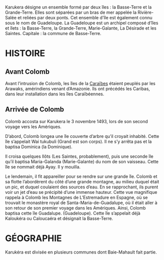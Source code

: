 <!-- TITLE: Karukéra / Guadeloupe -->
<!-- SUBTITLE: Présentation de l'archipel Karukéra ou la Guadeloupe -->

Karukera désigne un ensemble formé par deux îles : la Basse-Terre et la Grande-Terre. Elles sont séparées par un bras de mer appelée la Rivière-Salée et reliées par deux ponts.
Cet ensemble d'île est également connu sous le nom de Guadeloupe.
La Guadeloupe est un archipel composé d’îles et îlets : la Basse-Terre, la Grande-Terre, Marie-Galante, La Désirade et les Saintes.
Capitale : la commune de Basse-Terre.

# HISTOIRE
## Avant Colomb
Avant l’intrusion de  Colomb, les îles de la [Caraïbes](https://partage.leremsesh.com/geographie/ile/caraibes/iles-de-la-caraibe) étaient peuplés par les Arawaks, amérindiens venant d’Amazonie.
Ils ont précédés les Caribas, dans leur installation dans les îles Caraïbéennes.

## Arrivée de Colomb

Colomb accosta sur Karukera le 3 novembre 1493, lors de son second voyage vers les Amériques.

D’abord, Colomb longea une île couverte d’arbre qu’il croyait inhabité.  Cette île s’appelait Wai tukubuli (Grand est son corps). Il ne s’y arrêta pas et la baptisa Dominica (la Dominique). 

Il croisa quelques Ilôts (Les Saintes, probablement), puis une seconde île qu’il baptisa Maria-Galanda (Marie-Galante) du nom de son vaisseau. Cette île se nommait déjà Ayay.
Il y mouilla. 

Le lendemain, il fit appareiller pour se rendre sur une grande île.
Colomb et sa flotte l’abordèrent du côté d’une grande montagne, au milieu duquel était un pic, et duquel coulaient des sources d’eau.
En se rapprochant, ils purent voir un jet d’eau se précipité d’une immense hauteur. Cette vue magnifique rappela à Colomb les Montagnes de L’Estremadure en Espagne, où se trouvait le monastère royal de Santa-Maria-de-Guadalupe, où il était aller à son retour de son premier voyage dans les Amériques.
Ainsi, Colomb baptisa cette île Guadalupe. (Guadeloupe). Cette île s’appelait déjà Kaloukéra ou Caloucaéra et désignait la Basse-Terre.

# GÉOGRAPHIE
Karukéra est divisée en plusieurs communes dont Baie-Mahault fait partie.